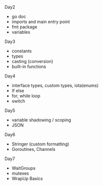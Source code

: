 Day2
- go doc
- imports and main entry point
- fmt package
- variables

Day3
- constants
- types
- casting (conversion)
- built-in functions

Day4
- interface types, custom types, iota(enums)
- If else 
- for, while loop
- switch

Day5
- variable shadowing / scoping
- JSON

Day6
- Stringer (custom formatting)
- Goroutines, Channels

Day7
- WaitGroups
- mutexes
- WrapUp Basics

